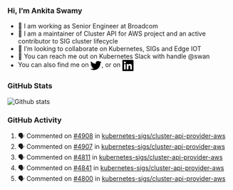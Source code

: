 ### Hi, I’m Ankita Swamy

- 💼 I am working as Senior Engineer at Broadcom
- 👀 I am a maintainer of Cluster API for AWS project and an active contributor to SIG cluster lifecycle
- 💞️ I’m looking to collaborate on Kubernetes, SIGs and Edge IOT
- 💬 You can reach me out on Kubernetes Slack with handle @swan
- You can also find me on <a href="https://twitter.com/SwamyAnkita" target="blank"><img align="center" src="https://raw.githubusercontent.com/Ankitasw/Ankitasw/master/svg/twitter.svg" alt="Ankitasw" height="25" width="25" color="#1DA1f2" /></a>, or on <a href="https://www.linkedin.com/in/Ankitaswamy/" target="blank"><img align="center" src="https://raw.githubusercontent.com/Ankitasw/Ankitasw/master/svg/linkedin.svg" alt="Ankitasw" height="25" width="25" /></a>

### GitHub Stats
![Github stats](https://github-readme-stats.vercel.app/api?username=Ankitasw&count_private=true&show_icons=true&theme=tokyonight)

### GitHub Activity 
<!--START_SECTION:activity-->
1. 🗣 Commented on [#4908](https://github.com/kubernetes-sigs/cluster-api-provider-aws/pull/4908#issuecomment-2039026432) in [kubernetes-sigs/cluster-api-provider-aws](https://github.com/kubernetes-sigs/cluster-api-provider-aws)
2. 🗣 Commented on [#4907](https://github.com/kubernetes-sigs/cluster-api-provider-aws/pull/4907#issuecomment-2039026085) in [kubernetes-sigs/cluster-api-provider-aws](https://github.com/kubernetes-sigs/cluster-api-provider-aws)
3. 🗣 Commented on [#4811](https://github.com/kubernetes-sigs/cluster-api-provider-aws/pull/4811#issuecomment-2022012095) in [kubernetes-sigs/cluster-api-provider-aws](https://github.com/kubernetes-sigs/cluster-api-provider-aws)
4. 🗣 Commented on [#4841](https://github.com/kubernetes-sigs/cluster-api-provider-aws/pull/4841#issuecomment-2022008401) in [kubernetes-sigs/cluster-api-provider-aws](https://github.com/kubernetes-sigs/cluster-api-provider-aws)
5. 🗣 Commented on [#4800](https://github.com/kubernetes-sigs/cluster-api-provider-aws/pull/4800#issuecomment-2022007346) in [kubernetes-sigs/cluster-api-provider-aws](https://github.com/kubernetes-sigs/cluster-api-provider-aws)
<!--END_SECTION:activity-->

